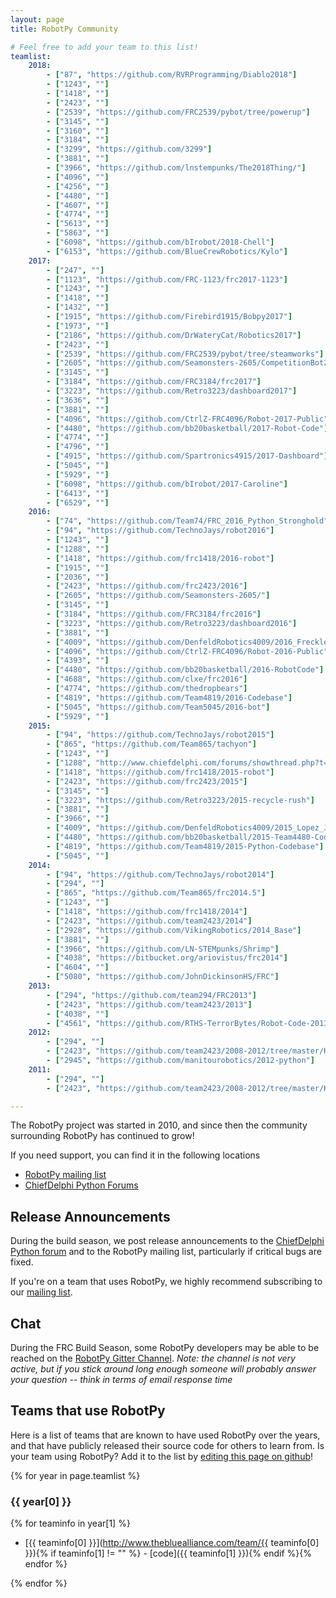 ```yaml
---
layout: page
title: RobotPy Community

# Feel free to add your team to this list!
teamlist:
    2018:
        - ["87", "https://github.com/RVRProgramming/Diablo2018"]
        - ["1243", ""]
        - ["1418", ""]
        - ["2423", ""]
        - ["2539", "https://github.com/FRC2539/pybot/tree/powerup"]
        - ["3145", ""]
        - ["3160", ""]
        - ["3184", ""]
        - ["3299", "https://github.com/3299"]
        - ["3881", ""]
        - ["3966", "https://github.com/lnstempunks/The2018Thing/"]
        - ["4096", ""]
        - ["4256", ""]
        - ["4480", ""]
        - ["4607", ""]
        - ["4774", ""]
        - ["5613", ""]
        - ["5863", ""]
        - ["6098", "https://github.com/bIrobot/2018-Chell"]
        - ["6153", "https://github.com/BlueCrewRobotics/Kylo"]
    2017:
        - ["247", ""]
        - ["1123", "https://github.com/FRC-1123/frc2017-1123"]
        - ["1243", ""]
        - ["1418", ""]
        - ["1432", ""]
        - ["1915", "https://github.com/Firebird1915/Bobpy2017"]
        - ["1973", ""]
        - ["2186", "https://github.com/DrWateryCat/Robotics2017"]
        - ["2423", ""]
        - ["2539", "https://github.com/FRC2539/pybot/tree/steamworks"]
        - ["2605", "https://github.com/Seamonsters-2605/CompetitionBot2017"]
        - ["3145", ""]
        - ["3184", "https://github.com/FRC3184/frc2017"]
        - ["3223", "https://github.com/Retro3223/dashboard2017"]
        - ["3636", ""]
        - ["3881", ""]
        - ["4096", "https://github.com/CtrlZ-FRC4096/Robot-2017-Public"]
        - ["4480", "https://github.com/bb20basketball/2017-Robot-Code"]
        - ["4774", ""]
        - ["4796", ""]
        - ["4915", "https://github.com/Spartronics4915/2017-Dashboard"]
        - ["5045", ""]
        - ["5929", ""]
        - ["6098", "https://github.com/bIrobot/2017-Caroline"]
        - ["6413", ""]
        - ["6529", ""]
    2016:
        - ["74", "https://github.com/Team74/FRC_2016_Python_Stronghold"]
        - ["94", "https://github.com/TechnoJays/robot2016"]
        - ["1243", ""]
        - ["1288", ""]
        - ["1418", "https://github.com/frc1418/2016-robot"]
        - ["1915", ""]
        - ["2036", ""]
        - ["2423", "https://github.com/frc2423/2016"]
        - ["2605", "https://github.com/Seamonsters-2605/"]
        - ["3145", ""]
        - ["3184", "https://github.com/FRC3184/frc2016"]
        - ["3223", "https://github.com/Retro3223/dashboard2016"]
        - ["3881", ""]
        - ["4009", "https://github.com/DenfeldRobotics4009/2016_Freckles"]
        - ["4096", "https://github.com/CtrlZ-FRC4096/Robot-2016-Public"]
        - ["4393", ""]
        - ["4480", "https://github.com/bb20basketball/2016-RobotCode"]
        - ["4688", "https://github.com/clxe/frc2016"]
        - ["4774", "https://github.com/thedropbears"]
        - ["4819", "https://github.com/Team4819/2016-Codebase"]
        - ["5045", "https://github.com/Team5045/2016-bot"]
        - ["5929", ""]
    2015:
        - ["94", "https://github.com/TechnoJays/robot2015"]
        - ["865", "https://github.com/Team865/tachyon"]
        - ["1243", ""]
        - ["1288", "http://www.chiefdelphi.com/forums/showthread.php?t=135688"]
        - ["1418", "https://github.com/frc1418/2015-robot"]
        - ["2423", "https://github.com/frc2423/2015"]
        - ["3145", ""]
        - ["3223", "https://github.com/Retro3223/2015-recycle-rush"]
        - ["3881", ""]
        - ["3966", ""]
        - ["4009", "https://github.com/DenfeldRobotics4009/2015_Lopez_Jr"]
        - ["4480", "https://github.com/bb20basketball/2015-Team4480-Code"]
        - ["4819", "https://github.com/Team4819/2015-Python-Codebase"]
        - ["5045", ""]
    2014:
        - ["94", "https://github.com/TechnoJays/robot2014"]
        - ["294", ""]
        - ["865", "https://github.com/Team865/frc2014.5"]
        - ["1243", ""]
        - ["1418", "https://github.com/frc1418/2014"]
        - ["2423", "https://github.com/team2423/2014"]
        - ["2928", "https://github.com/VikingRobotics/2014_Base"]
        - ["3881", ""]
        - ["3966", "https://github.com/LN-STEMpunks/Shrimp"]
        - ["4038", "https://bitbucket.org/ariovistus/frc2014"]
        - ["4604", ""]
        - ["5080", "https://github.com/JohnDickinsonHS/FRC"]
    2013:
        - ["294", "https://github.com/team294/FRC2013"]
        - ["2423", "https://github.com/team2423/2013"]
        - ["4038", ""]
        - ["4561", "https://github.com/RTHS-TerrorBytes/Robot-Code-2013"]
    2012:
        - ["294", ""]
        - ["2423", "https://github.com/team2423/2008-2012/tree/master/Kwarqs2012"]
        - ["2945", "https://github.com/manitourobotics/2012-python"]
    2011:
        - ["294", ""]
        - ["2423", "https://github.com/team2423/2008-2012/tree/master/Kwarqs2011/trunk"]

---
```


The RobotPy project was started in 2010, and since then the community surrounding RobotPy has continued to grow!

If you need support, you can find it in the following locations

* [RobotPy mailing list](https://groups.google.com/forum/#!forum/robotpy)
* [ChiefDelphi Python Forums](http://www.chiefdelphi.com/forums/forumdisplay.php?f=187)

Release Announcements
---------------------

During the build season, we post release announcements to the
[ChiefDelphi Python forum](http://www.chiefdelphi.com/forums/forumdisplay.php?f=187) and
to the RobotPy mailing list, particularly if critical bugs are fixed.

If you're on a team that uses RobotPy, we highly recommend subscribing to our
[mailing list](https://groups.google.com/forum/#!forum/robotpy).

Chat
----

During the FRC Build Season, some RobotPy developers may be able to be reached on
the [RobotPy Gitter Channel](https://gitter.im/robotpy/robotpy-wpilib).  _Note: the channel is not very active, but if you stick around long enough someone will probably answer your question -- think in terms of email response time_


Teams that use RobotPy
----------------------

Here is a list of teams that are known to have used RobotPy over the years, and that have publicly released their source code for others to learn from. Is your team using RobotPy? Add it to the list by [editing this page on github](https://github.com/robotpy/robotpy.github.io/blob/master/community.md)!

{% for year in page.teamlist %}
### {{ year[0] }}

{% for teaminfo in year[1] %}
* [{{ teaminfo[0] }}](http://www.thebluealliance.com/team/{{ teaminfo[0] }}){% if teaminfo[1] != "" %} - [code]({{ teaminfo[1] }}){% endif %}{% endfor %}

{% endfor %}
